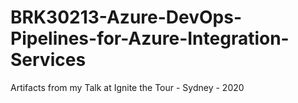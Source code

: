 # BRK30213-Azure-DevOps-Pipelines-for-Azure-Integration-Services
Artifacts from my Talk at Ignite the Tour - Sydney - 2020
